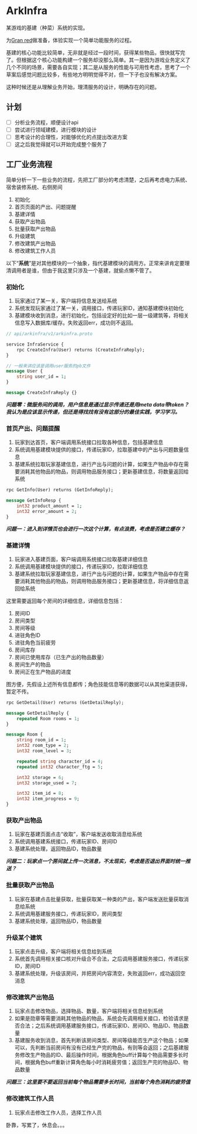 # ArkInfra

某游戏的基建（种菜）系统的实现。

为[Gran red](https://github.com/samb233/granredfantasy)做准备，体验实现一个简单功能服务的过程。

基建的核心功能比较简单，无非就是经过一段时间，获得某些物品，很快就写完了。但根据这个核心功能构建一个服务却没那么简单。其一是因为游戏业务定义了几个不同的场景，需要各自实现；其二是从服务的性能与可用性考虑，思考了一个草案后感觉问题比较多，有些地方明明觉得不对，但一下子也没有解决方案。

这种时候还是从理解业务开始，理清服务的设计，明确存在的问题。

## 计划

- [ ] 分析业务流程，顺便设计api
- [ ] 尝试进行领域建模，进行模块的设计
- [ ] 思考设计的合理性，对能够优化的点提出改进方案
- [ ] 这之后我觉得就可以开始完成整个服务了

## 工厂业务流程

简单分析一下一些业务的流程，先把工厂部分的考虑清楚，之后再考虑电力系统、宿舍装修系统、右侧房间

1. 初始化
2. 首页页面的产出、问题提醒
3. 基建详情
4. 获取产出物品
5. 批量获取产出物品
6. 升级建筑
7. 修改建筑产出物品
8. 修改建筑工作人员

以下“**系统**”是对其他模块的一个抽象，指代基建模块的调用方。正常来讲肯定要理清调用者是谁，但由于我这里只涉及一个基建，就偷点懒不管了。



### 初始化

1. 玩家通过了某一关，客户端将信息发送给系统
2. 系统发现玩家通过了某一关，调用接口，传递玩家ID，通知基建模块初始化
3. 基建模块收到消息，进行初始化，包括设定好的比如一层一级建筑等，将相关信息写入数据库/缓存。失败返回err，成功则不返回。

```protobuf
// api/arkinfra/v1/arkinfra.proto

service InfraService {
    rpc CreateInfra(User) returns (CreateInfraReply);
}

// 一般来讲应该是调用user服务的pb文件
message User {
    string user_id = 1;
}

message CreateInfraReply {}
```



***问题零：微服务间的调用，用户信息是通过显示传递还是用meta data带token？我认为是应该显示传递，但还是得找找有没有这部分的最佳实践，学习学习。***



### 首页产出、问题提醒

1. 玩家到达首页，客户端调用系统接口拉取各种信息，包括基建信息
2. 系统调用基建模块提供的接口，传递玩家ID，拉取基建中的产出与问题数量信息
3. 基建系统拉取玩家基建信息，进行产出与问题的计算，如果生产物品中存在需要消耗其他物品的物品，则调用物品服务接口；更新基建信息，将数量返回给系统

```protobuf
rpc GetInfo(User) returns (GetInfoReply);

message GetInfoResp {
    int32 product_amount = 1;
    int32 error_amount = 2;
}
```



***问题一：进入到详情页也会进行一次这个计算，有点浪费，考虑是否建立缓存？***



### 基建详情

1. 玩家进入基建页面，客户端调用系统接口拉取基建详细信息
2. 系统调用基建模块提供的接口，传递玩家ID，拉取详细信息
3. 基建系统拉取玩家基建信息，进行产出与问题的计算，如果生产物品中存在需要消耗其他物品的物品，则调用物品服务接口；更新基建信息，将详细信息返回给系统

这里需要返回每个房间的详细信息，详细信息包括：

1. 房间ID
2. 房间类型
3. 房间等级
4. 进驻角色ID
5. 进驻角色当前疲劳
6. 房间库存
7. 房间已使用库存（已生产出的物品数量）
8. 房间生产的物品
9. 房间正在生产物品的进度

图方便，先假设上述所有信息都传；角色技能信息等的数据可以从其他渠道获得，暂定不传。

```protobuf
rpc GetDetail(User) returns (GetDetailReply);

message GetDetailReply {
    repeated Room rooms = 1;
}

message Room {
    string room_id = 1;
    int32 room_type = 2;
    int32 room_level = 3;

    repeated string character_id = 4;
    repeated int32 character_ftg = 5;

    int32 storage = 6;
    int32 storage_used = 7;

    int32 item_id = 8;
    int32 item_progress = 9;
}
```



### 获取产出物品

1. 玩家在基建页面点击“收取”，客户端发送收取消息给系统
2. 系统调用基建系统接口，传递玩家ID、房间ID
3. 基建系统处理，返回物品ID，物品数量



***问题二：玩家点一个房间就上传一次消息，不太现实，考虑是否退出界面时统一推送？***



### 批量获取产出物品

1. 玩家在基建点击批量获取，批量获取某一种类的产出，客户端发送批量获取消息给系统
2. 系统调用基建服务接口，传递玩家ID，房间类型
3. 基建系统处理，返回物品ID，物品数量



### 升级某个建筑

1. 玩家点击升级，客户端将相关信息给到系统
2. 系统首先调用相关接口核对升级合不合法，之后调用基建服务接口，传递玩家ID，房间ID
3. 基建系统处理，升级该房间，并把房间内容清空，失败返回err，成功返回空消息



### 修改建筑产出物品

1. 玩家点击修改物品，选择物品、数量，客户端将相关信息给到系统
2. 如果是勋章等需要消耗其他物品的物品，系统会先调用相关接口，检验请求是否合法；之后系统调用基建服务接口，传递玩家ID、房间ID、物品ID、物品数量
3. 基建服务收到消息，首先判断该房间类型、房间等级能否生产这个物品；如果可以，先判断当前房间有没有已经生产完的物品，有则等会返回；之后基建服务修改生产物品的ID、最后操作时间，根据角色buff计算每个物品需要多长时间，根据角色buff重新计算角色每小时消耗疲劳值；返回生产完的物品ID、物品数量

***问题三：这里要不要返回当前每个物品需要多长时间，当前每个角色消耗的疲劳值***



### 修改建筑工作人员

1. 玩家点击修改工作人员，选择工作人员

卧靠，写累了，休息会。。。